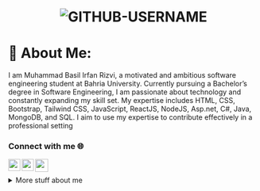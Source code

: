 # <p align="center"> <img src="https://komarev.com/ghpvc/?username=Baasilrazriz&label=Profile%20views&color=ce9927&style=flat" alt="GITHUB-USERNAME" /> </p>
# 💫 About Me:
I am Muhammad Basil Irfan Rizvi, a motivated and ambitious software engineering student at Bahria University. Currently pursuing a Bachelor’s degree in Software Engineering, I am passionate about technology and constantly expanding my skill set. My expertise includes HTML, CSS, Bootstrap, Tailwind CSS, JavaScript, ReactJS, NodeJS, Asp.net, C#, Java, MongoDB, and SQL. I aim to use my expertise to contribute effectively in a professional setting

<h3 align="left">Connect with me 🌐</h3>
<a href="https://www.linkedin.com/in/muhammad-basil-irfan-rizvi-886157215/" target="_blank" rel="noopener noreferrer">
  <img align="left" width="24px" src="https://cdn1.iconfinder.com/data/icons/logotypes/32/square-linkedin-1024.png"  />
</a>

<a href="https://www.instagram.com/basilrazriz/" target="_blank" rel="noopener noreferrer">
  <img align="left" width="24px" src="https://cdn2.iconfinder.com/data/icons/social-media-2285/512/1_Instagram_colored_svg_1-1024.png"  />
</a>

<a href="mailto:baasilrazriz@gmail.com" target="_blank" rel="noopener noreferrer">
  <img align="left" width="26px" src="https://cdn1.iconfinder.com/data/icons/google-new-logos-1/32/gmail_new_logo-256.png" />
</a>

<br>
<br>
<details>
	
<summary>
  More stuff about me
</summary>

# Carrer Objective 🎯

- 🎓 Enthusiastic Software Engineering student currently pursuing a Bachelor's degree, seeking an opportunity to apply my diverse programming skills effectively.
- 🚀 With a foundation in various languages and frameworks, I am poised to contribute and advance my professional development.
- 👨‍💻 A dedicated person who thrives on collaborative problem-solving and is eager to bring his passion and skills to innovative projects.

# What I'm currently learning 📚

- Diving into Advance React.js
- Next.js's magic
- Exploring ReactNative

# 💻 Tech Stack:
![C#](https://img.shields.io/badge/c%23-%23239120.svg?style=for-the-badge&logo=csharp&logoColor=white) ![Java](https://img.shields.io/badge/java-%23ED8B00.svg?style=for-the-badge&logo=openjdk&logoColor=white) ![HTML5](https://img.shields.io/badge/html5-%23E34F26.svg?style=for-the-badge&logo=html5&logoColor=white) ![TypeScript](https://img.shields.io/badge/typescript-%23007ACC.svg?style=for-the-badge&logo=typescript&logoColor=white) ![CSS3](https://img.shields.io/badge/css3-%231572B6.svg?style=for-the-badge&logo=css3&logoColor=white) ![JavaScript](https://img.shields.io/badge/javascript-%23323330.svg?style=for-the-badge&logo=javascript&logoColor=%23F7DF1E) ![.Net](https://img.shields.io/badge/.NET-5C2D91?style=for-the-badge&logo=.net&logoColor=white) ![Bootstrap](https://img.shields.io/badge/bootstrap-%238511FA.svg?style=for-the-badge&logo=bootstrap&logoColor=white) ![DaisyUI](https://img.shields.io/badge/daisyui-5A0EF8?style=for-the-badge&logo=daisyui&logoColor=white) ![Chart.js](https://img.shields.io/badge/chart.js-F5788D.svg?style=for-the-badge&logo=chart.js&logoColor=white) ![jQuery](https://img.shields.io/badge/jquery-%230769AD.svg?style=for-the-badge&logo=jquery&logoColor=white) ![JWT](https://img.shields.io/badge/JWT-black?style=for-the-badge&logo=JSON%20web%20tokens) ![MUI](https://img.shields.io/badge/MUI-%230081CB.svg?style=for-the-badge&logo=mui&logoColor=white) ![Next JS](https://img.shields.io/badge/Next-black?style=for-the-badge&logo=next.js&logoColor=white) ![NodeJS](https://img.shields.io/badge/node.js-6DA55F?style=for-the-badge&logo=node.js&logoColor=white) ![React](https://img.shields.io/badge/react-%2320232a.svg?style=for-the-badge&logo=react&logoColor=%2361DAFB) ![React Native](https://img.shields.io/badge/react_native-%2320232a.svg?style=for-the-badge&logo=react&logoColor=%2361DAFB) ![React Query](https://img.shields.io/badge/-React%20Query-FF4154?style=for-the-badge&logo=react%20query&logoColor=white) ![React Router](https://img.shields.io/badge/React_Router-CA4245?style=for-the-badge&logo=react-router&logoColor=white) ![React Hook Form](https://img.shields.io/badge/React%20Hook%20Form-%23EC5990.svg?style=for-the-badge&logo=reacthookform&logoColor=white) ![Redux](https://img.shields.io/badge/redux-%23593d88.svg?style=for-the-badge&logo=redux&logoColor=white) ![TailwindCSS](https://img.shields.io/badge/tailwindcss-%2338B2AC.svg?style=for-the-badge&logo=tailwind-css&logoColor=white) ![Vite](https://img.shields.io/badge/vite-%23646CFF.svg?style=for-the-badge&logo=vite&logoColor=white) ![MicrosoftSQLServer](https://img.shields.io/badge/Microsoft%20SQL%20Server-CC2927?style=for-the-badge&logo=microsoft%20sql%20server&logoColor=white) ![MongoDB](https://img.shields.io/badge/MongoDB-%234ea94b.svg?style=for-the-badge&logo=mongodb&logoColor=white) ![MySQL](https://img.shields.io/badge/mysql-%2300000f.svg?style=for-the-badge&logo=mysql&logoColor=white) ![Figma](https://img.shields.io/badge/figma-%23F24E1E.svg?style=for-the-badge&logo=figma&logoColor=white)

# 📊 GitHub Stats:
<p align="center">
    <a href="https://github.com/anuraghazra/github-readme-stats">
	    <img alt="7oSkaaa's Github Stats" src="https://github-readme-stats.vercel.app/api?username=Baasilrazriz&show_icons=true&count_private=true&locale=en&theme=great-gatsby&layout=compact" height="230px"/></a>
	  <img src="https://github-readme-stats.vercel.app/api/top-langs?username=Baasilrazriz&langs_count=10&show_icons=true&locale=en&theme=great-gatsby" alt="Baasilrazriz" height="230px"/>
</p>
<p align="center">
<img alt="7oSkaaa's Github Stats" src="https://github-readme-streak-stats.herokuapp.com/?user=Baasilrazriz&theme=dark&hide_border=false" />

</p>
<p align="center">
<img alt="7oSkaaa's Github Stats" src="https://github-readme-stats.vercel.app/api/top-langs/?username=Baasilrazriz&theme=dark&hide_border=false&include_all_commits=true&count_private=false&layout=compact" />


</p>




### ✍️ Random Dev Quote
![](https://quotes-github-readme.vercel.app/api?type=horizontal&theme=radical)

### 🔝 Top Contributed Repo
![](https://github-contributor-stats.vercel.app/api?username=baasilrazriz&limit=5&theme=dark&combine_all_yearly_contributions=true)

---
</details>
